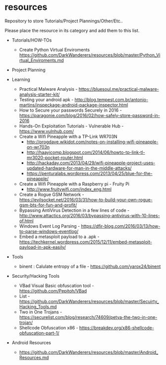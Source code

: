 # resources
Repository to store Tutorials/Project Plannings/Other/Etc..

Please place the resource in its category and add them to this list.

* Tutorials/HOW-TOs
  * Create Python Virtual Enviroments https://github.com/DarkWanderers/resources/blob/master/Python_Virtual_Enviroments.md

* Project Planning


* Learning
  * Practical Malware Analysis - https://bluesoul.me/practical-malware-analysis-starter-kit/ 
  * Testing your android apk - http://blog.tempest.com.br/antonio-martins/inspeckage-android-package-inspector.html 
  * How to Secure your passwords Securely in 2016 - https://paragonie.com/blog/2016/02/how-safely-store-password-in-2016 
  * Hands-On Exploitation Tutorials - Vulnerable Hub - https://www.vulnhub.com/
  * Create a Wifi Pineapple with a TP-Link WR703N
    * http://progdave.wikidot.com/notes-on-installing-wifi-pineapple-on-wr703n
    * http://haayicomp.blogspot.com/2014/06/howto-tp-link-tl-mr3020-pocket-router.html
    * http://hackaday.com/2013/04/29/wifi-pineapple-project-uses-updated-hardware-for-man-in-the-middle-attacks/
    * https://penturalabs.wordpress.com/2013/04/25/blue-for-the-pineapple/
  * Create a Wifi Pineapple with a Raspberry pi - Fruity Pi
    * http://www.fruitywifi.com/index_eng.html 
  * Create a Rogue GSM Network - https://evilsocket.net/2016/03/31/how-to-build-your-own-rogue-gsm-bts-for-fun-and-profit/
  * Bypassing AntiVirus Detection in a few lines of code - http://www.attactics.org/2016/03/bypassing-antivirus-with-10-lines-of.html
  * Windows Event Log Parsing - https://dfir-blog.com/2016/03/13/how-to-parse-windows-eventlog/ 
  * Embed a metasploit payload to a .apk - https://techkernel.wordpress.com/2015/12/11/embed-metasploit-payload-in-apk-easily/
  
* Tools
  * binent : Calulate entropy of a file - https://github.com/yarox24/binent 


* Security/Hacking Tools
  * VBad Visual Basic obfuscation tool - https://github.com/Pepitoh/VBad 
  * List - https://github.com/DarkWanderers/resources/blob/master/Secuirty_Hacking_Tools.md
  * Two in One Trojans - https://securelist.com/blog/research/74609/petya-the-two-in-one-trojan/
  * Shellcode Obfuscation x86 - https://breakdev.org/x86-shellcode-obfuscation-part-1/
  
* Android Resources
  *  https://github.com/DarkWanderers/resources/blob/master/Android_Resources.md 
